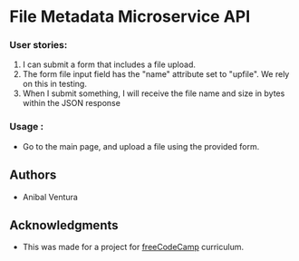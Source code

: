 # File Metadata Microservice API

### User stories:

1. I can submit a form that includes a file upload.
2. The form file input field has the "name" attribute set to "upfile". We rely on this in testing.
3. When I submit something, I will receive the file name and size in bytes within the JSON response

### Usage :

- Go to the main page, and upload a file using the provided form.

## Authors

- Anibal Ventura

## Acknowledgments

- This was made for a project for [freeCodeCamp](https://www.freecodecamp.org/) curriculum.